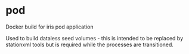 # pod
Docker build for iris pod application

Used to build dataless seed volumes - this is intended to be replaced
by stationxml tools but is required while the processes are transitioned.
